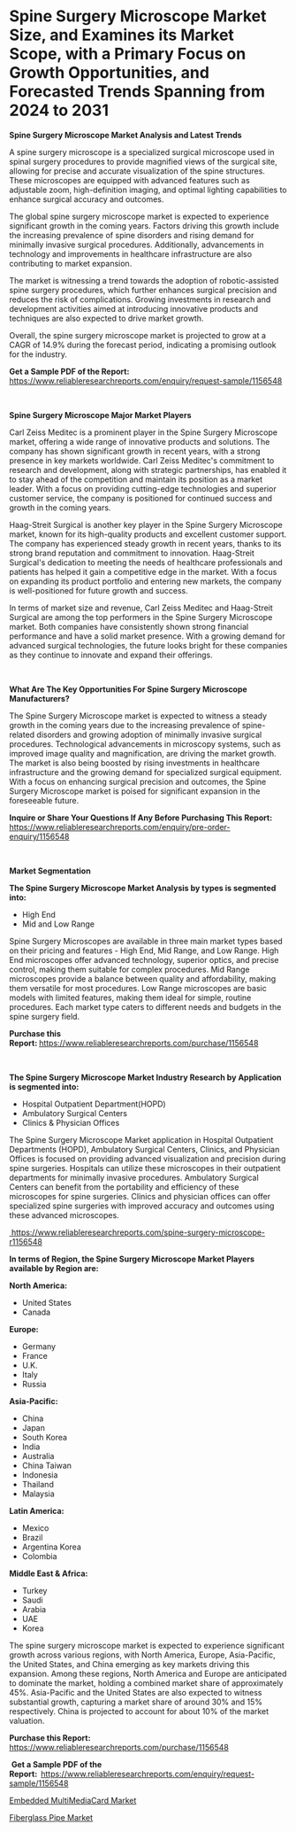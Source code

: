 <p><h1>Spine Surgery Microscope Market Size, and Examines its Market Scope, with a Primary Focus on Growth Opportunities, and Forecasted Trends Spanning from 2024 to 2031</h1></p><p><strong>Spine Surgery Microscope Market Analysis and Latest Trends</strong></p>
<p><p>A spine surgery microscope is a specialized surgical microscope used in spinal surgery procedures to provide magnified views of the surgical site, allowing for precise and accurate visualization of the spine structures. These microscopes are equipped with advanced features such as adjustable zoom, high-definition imaging, and optimal lighting capabilities to enhance surgical accuracy and outcomes.</p><p>The global spine surgery microscope market is expected to experience significant growth in the coming years. Factors driving this growth include the increasing prevalence of spine disorders and rising demand for minimally invasive surgical procedures. Additionally, advancements in technology and improvements in healthcare infrastructure are also contributing to market expansion.</p><p>The market is witnessing a trend towards the adoption of robotic-assisted spine surgery procedures, which further enhances surgical precision and reduces the risk of complications. Growing investments in research and development activities aimed at introducing innovative products and techniques are also expected to drive market growth.</p><p>Overall, the spine surgery microscope market is projected to grow at a CAGR of 14.9% during the forecast period, indicating a promising outlook for the industry.</p></p>
<p><strong>Get a Sample PDF of the Report:&nbsp;</strong> <a href="https://www.reliableresearchreports.com/enquiry/request-sample/1156548">https://www.reliableresearchreports.com/enquiry/request-sample/1156548</a></p>
<p>&nbsp;</p>
<p><strong>Spine Surgery Microscope Major Market Players</strong></p>
<p><p>Carl Zeiss Meditec is a prominent player in the Spine Surgery Microscope market, offering a wide range of innovative products and solutions. The company has shown significant growth in recent years, with a strong presence in key markets worldwide. Carl Zeiss Meditec's commitment to research and development, along with strategic partnerships, has enabled it to stay ahead of the competition and maintain its position as a market leader. With a focus on providing cutting-edge technologies and superior customer service, the company is positioned for continued success and growth in the coming years.</p><p>Haag-Streit Surgical is another key player in the Spine Surgery Microscope market, known for its high-quality products and excellent customer support. The company has experienced steady growth in recent years, thanks to its strong brand reputation and commitment to innovation. Haag-Streit Surgical's dedication to meeting the needs of healthcare professionals and patients has helped it gain a competitive edge in the market. With a focus on expanding its product portfolio and entering new markets, the company is well-positioned for future growth and success.</p><p>In terms of market size and revenue, Carl Zeiss Meditec and Haag-Streit Surgical are among the top performers in the Spine Surgery Microscope market. Both companies have consistently shown strong financial performance and have a solid market presence. With a growing demand for advanced surgical technologies, the future looks bright for these companies as they continue to innovate and expand their offerings.</p></p>
<p>&nbsp;</p>
<p><strong>What Are The Key Opportunities For Spine Surgery Microscope Manufacturers?</strong></p>
<p><p>The Spine Surgery Microscope market is expected to witness a steady growth in the coming years due to the increasing prevalence of spine-related disorders and growing adoption of minimally invasive surgical procedures. Technological advancements in microscopy systems, such as improved image quality and magnification, are driving the market growth. The market is also being boosted by rising investments in healthcare infrastructure and the growing demand for specialized surgical equipment. With a focus on enhancing surgical precision and outcomes, the Spine Surgery Microscope market is poised for significant expansion in the foreseeable future.</p></p>
<p><strong>Inquire or Share Your Questions If Any Before Purchasing This Report:</strong> <a href="https://www.reliableresearchreports.com/enquiry/pre-order-enquiry/1156548">https://www.reliableresearchreports.com/enquiry/pre-order-enquiry/1156548</a></p>
<p>&nbsp;</p>
<p><strong>Market Segmentation</strong></p>
<p><strong>The Spine Surgery Microscope Market Analysis by types is segmented into:</strong></p>
<p><ul><li>High End</li><li>Mid and Low Range</li></ul></p>
<p><p>Spine Surgery Microscopes are available in three main market types based on their pricing and features - High End, Mid Range, and Low Range. High End microscopes offer advanced technology, superior optics, and precise control, making them suitable for complex procedures. Mid Range microscopes provide a balance between quality and affordability, making them versatile for most procedures. Low Range microscopes are basic models with limited features, making them ideal for simple, routine procedures. Each market type caters to different needs and budgets in the spine surgery field.</p></p>
<p><strong>Purchase this Report:&nbsp;</strong><a href="https://www.reliableresearchreports.com/purchase/1156548">https://www.reliableresearchreports.com/purchase/1156548</a></p>
<p>&nbsp;</p>
<p><strong>The Spine Surgery Microscope Market Industry Research by Application is segmented into:</strong></p>
<p><ul><li>Hospital Outpatient Department(HOPD)</li><li>Ambulatory Surgical Centers</li><li>Clinics & Physician Offices</li></ul></p>
<p><p>The Spine Surgery Microscope Market application in Hospital Outpatient Departments (HOPD), Ambulatory Surgical Centers, Clinics, and Physician Offices is focused on providing advanced visualization and precision during spine surgeries. Hospitals can utilize these microscopes in their outpatient departments for minimally invasive procedures. Ambulatory Surgical Centers can benefit from the portability and efficiency of these microscopes for spine surgeries. Clinics and physician offices can offer specialized spine surgeries with improved accuracy and outcomes using these advanced microscopes.</p></p>
<p><a href="https://www.reliableresearchreports.com/spine-surgery-microscope-r1156548">&nbsp;https://www.reliableresearchreports.com/spine-surgery-microscope-r1156548</a></p>
<p><strong>In terms of Region, the Spine Surgery Microscope Market Players available by Region are:</strong></p>
<p>
    <p> <strong> North America: </strong>
        <ul>
            <li>United States</li>
            <li>Canada</li>
        </ul>
        </p> 
    <p> <strong> Europe: </strong>
        <ul>
            <li>Germany</li>
            <li>France</li>
            <li>U.K.</li>
            <li>Italy</li>
            <li>Russia</li>
        </ul>
        </p> 
    <p> <strong> Asia-Pacific: </strong>
        <ul>
            <li>China</li>
            <li>Japan</li>
            <li>South Korea</li>
            <li>India</li>
            <li>Australia</li>
            <li>China Taiwan</li>
            <li>Indonesia</li>
            <li>Thailand</li>
            <li>Malaysia</li>
        </ul>
        </p> 
    <p> <strong> Latin America: </strong>
        <ul>
            <li>Mexico</li>
            <li>Brazil</li>
            <li>Argentina Korea</li>
            <li>Colombia</li>
        </ul>
        </p> 
    <p> <strong> Middle East & Africa: </strong>
        <ul>
            <li>Turkey</li>
            <li>Saudi</li>
            <li>Arabia</li>
            <li>UAE</li>
            <li>Korea</li>
        </ul>
    </p>
    </p>
<p><p>The spine surgery microscope market is expected to experience significant growth across various regions, with North America, Europe, Asia-Pacific, the United States, and China emerging as key markets driving this expansion. Among these regions, North America and Europe are anticipated to dominate the market, holding a combined market share of approximately 45%. Asia-Pacific and the United States are also expected to witness substantial growth, capturing a market share of around 30% and 15% respectively. China is projected to account for about 10% of the market valuation.</p></p>
<p><strong>Purchase this Report: </strong><a href="https://www.reliableresearchreports.com/purchase/1156548">https://www.reliableresearchreports.com/purchase/1156548</a></p>
<p>&nbsp;<strong>Get a Sample PDF of the Report:&nbsp;&nbsp;</strong><a href="https://www.reliableresearchreports.com/enquiry/request-sample/1156548">https://www.reliableresearchreports.com/enquiry/request-sample/1156548</a></p>
<p><strong></strong></p>
<p><p><a href="https://www.linkedin.com/pulse/global-embedded-multimediacard-market-exploring-share-trends-dkirf?trackingId=IqrdbOrZRImvynIwonYZng%3D%3D">Embedded MultiMediaCard Market</a></p><p><a href="https://www.linkedin.com/pulse/deep-dive-fiberglass-pipe-market-itstrends-segmentation-9kpme?trackingId=eROa4PdmRiGmS0aNTyjkfQ%3D%3D">Fiberglass Pipe Market</a></p></p>